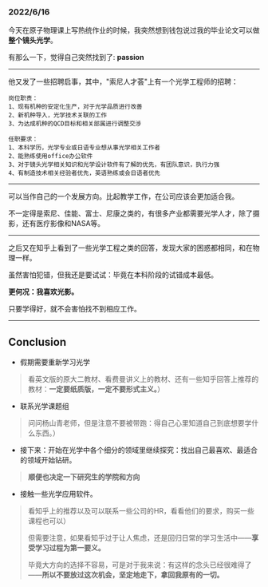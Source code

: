 ### 2022/6/16

今天在原子物理课上写热统作业的时候，我突然想到钱包说过我的毕业论文可以做**整个镜头光学**。

有那么一下，觉得自己突然找到了: **passion** 


----

他又发了一些招聘启事，其中，"索尼人才荟"上有一个光学工程师的招聘：

```
岗位职责：
1、现有机种的安定化生产，对于光学品质进行改善
2、新机种导入，光学技术关联的工作
3、为达成机种的QCD目标和相关部属进行调整交涉

任职要求：
1、本科学历，光学专业或日语专业想从事光学相关工作者
2、能熟练使用office办公软件
3、对于镜头光学相关知识和光学设计软件有了解的优先，有团队意识，执行力强
4、有制造技术相关经验者优先，英语熟练或会日语者优先
```


----

可以当作自己的一个发展方向。比起教学工作，在公司应该会更加适合我。

不一定得是索尼、佳能、富士、尼康之类的，有很多产业都需要光学人才，除了摄影，还有医疗影像和NASA等。

----

之后又在知乎上看到了一些光学工程之类的回答，发现大家的困惑都相同，和在物理一样。

虽然害怕犯错，但我还是要试试：毕竟在本科阶段的试错成本最低。

**更何况：我喜欢光影。**

只要学得好，就不会害怕找不到相应工作。

---

## Conclusion

- 假期需要重新学习光学

> 看英文版的原大二教材、看费曼讲义上的教材、还有一些知乎回答上推荐的教材：**一定要纸质版，一定不要形式主义。**）


- 联系光学课题组

> 问问杨山青老师，但是注意不要被带跑：得自己心里知道自己到底想要学什么东西。）


- 接下来：开始在光学中各个细分的领域里继续探究：找出自己最喜欢、最适合的领域开始钻研。

> **顺便也决定一下研究生的学院和方向**


- 接触一些光学应用软件。

> 看知乎上的推荐以及可以联系一些公司的HR，看看他们的要求，购买一些课程也可以）
> 
> 但需要注意，如果看知乎过于让人焦虑，还是回归日常的学习生活中——**享受学习过程为第一要义。**
> 
> 毕竟大方向的选择不容易，可是对于我来说：有这样的念头已经很难得了——**所以不要放过这次机会，坚定地走下，拿回我原有的一切。**

## 

